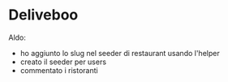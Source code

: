 Deliveboo 
===

Aldo: 
- ho aggiunto lo slug nel seeder di restaurant usando l'helper
- creato il seeder per users
- commentato i ristoranti

